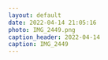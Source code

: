 ```yaml
---
layout: default
date: 2022-04-14 21:05:16
photo: IMG_2449.png
caption_header: 2022-04-14
caption: IMG_2449
---
```

